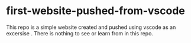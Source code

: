 # first-website-pushed-from-vscode
This repo is a simple website created and pushed using vscode as an excersise . There is nothing to see or learn from in this repo.


